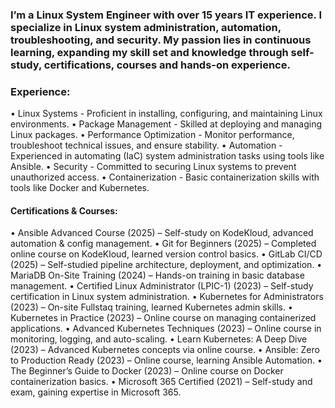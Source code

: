 ### I’m a Linux System Engineer with over 15 years IT experience. I specialize in Linux system administration, automation, troubleshooting, and security. My passion lies in continuous learning, expanding my skill set and knowledge through self-study, certifications, courses and hands-on experience.

### Experience:
• Linux Systems - Proficient in installing, configuring, and maintaining Linux environments.
• Package Management - Skilled at deploying and managing Linux packages.
• Performance Optimization - Monitor performance, troubleshoot technical issues, and ensure stability.
• Automation - Experienced in automating (IaC) system administration tasks using tools like Ansible.
• Security - Committed to securing Linux systems to prevent unauthorized access.
• Containerization - Basic containerization skills with tools like Docker and Kubernetes.

#### Certifications & Courses:
• Ansible Advanced Course (2025) – Self-study on KodeKloud, advanced automation & config management.
• Git for Beginners (2025) – Completed online course on KodeKloud, learned version control basics.
• GitLab CI/CD (2025) – Self-studied pipeline architecture, deployment, and optimization.
• MariaDB On-Site Training (2024) – Hands-on training in basic database management.
• Certified Linux Administrator (LPIC-1) (2023) – Self-study certification in Linux system administration.
• Kubernetes for Administrators (2023) – On-site Fullstaq training, learned Kubernetes admin skills.
• Kubernetes in Practice (2023) – Online course on managing containerized applications.
• Advanced Kubernetes Techniques (2023) – Online course in monitoring, logging, and auto-scaling.
• Learn Kubernetes: A Deep Dive (2023) – Advanced Kubernetes concepts via online course.
• Ansible: Zero to Production Ready (2023) – Online course, learning Ansible Automation.
• The Beginner’s Guide to Docker (2023) – Online course on Docker containerization basics.
• Microsoft 365 Certified (2021) – Self-study and exam, gaining expertise in Microsoft 365.
